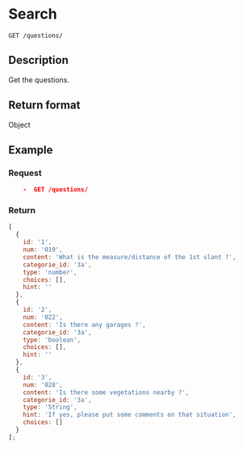 # Search

    GET /questions/

## Description

Get the questions.

## Return format

Object

## Example

### **Request**

```json
    -  GET /questions/
```

### **Return**

```js
[
  {
    id: '1',
    num: '019',
    content: 'What is the measure/distance of the 1st slant ?',
    categorie_id: '3a',
    type: 'number',
    choices: [],
    hint: ''
  },
  {
    id: '2',
    num: '022',
    content: 'Is there any garages ?',
    categorie_id: '3a',
    type: 'boolean',
    choices: [],
    hint: ''
  },
  {
    id: '3',
    num: '028',
    content: 'Is there some vegetations nearby ?',
    categorie_id: '3a',
    type: 'String',
    hint: 'If yes, please put some comments on that situation',
    choices: []
  }
];
```
